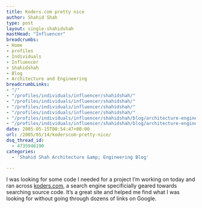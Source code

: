 ```yaml
---
title: Koders.com pretty nice
author: Shahid Shah
type: post
layout: single-shahidshah
mastHead: "Influencer"
breadcrumbs:
- Home
- profiles
- Individuals
- Influencer
- Shahidshah
- Blog
- Architecture and Engineering
breadcrumbLinks:
- "/"
- "/profiles/individuals/influencer/shahidshah/"
- "/profiles/individuals/influencer/shahidshah/"
- "/profiles/individuals/influencer/shahidshah/"
- "/profiles/individuals/influencer/shahidshah/"
- "/profiles/individuals/influencer/shahidshah/blog/architecture-engineering/"
- "/profiles/individuals/influencer/shahidshah/blog/architecture-engineering/"
date: 2005-05-15T00:54:47+00:00
url: /2005/05/14/koderscom-pretty-nice/
dsq_thread_id:
  - 4735946190
categories:
  - 'Shahid Shah Architecture &amp; Engineering Blog'

---
```

I was looking for some code I needed for a project I&#8217;m working on today and ran across [koders.com][1], a search engine specificially geared towards searching source code. It&#8217;s a great site and helped me find what I was looking for without going through dozens of links on Google.

 [1]: http://www.koders.com/